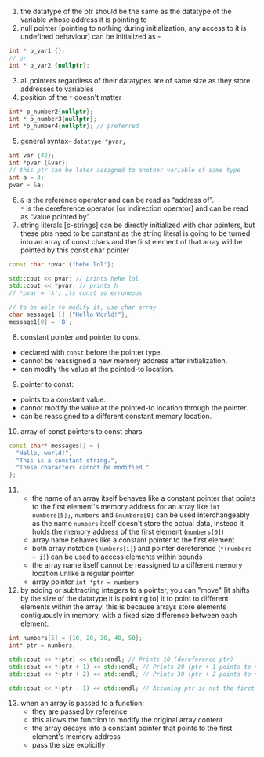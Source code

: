 1. the datatype of the ptr should be the same as the datatype of the variable whose address it is pointing to
2. null pointer [pointing to nothing during initialization, any access to it is undefined behaviour] can be initialized as -
```cpp
int * p_var1 {};
// or
int * p_var2 {nullptr};
```
3. all pointers regardless of their datatypes are of same size as they store addresses to variables
4. position of the `*` doesn't matter
```cpp
int* p_number2{nullptr};
int * p_number3{nullptr};
int *p_number4{nullptr}; // preferred
```
5. general syntax- `datatype *pvar;`
```cpp
int var {42};
int *pvar {&var};
// this ptr can be later assigned to another variable of same type
int a = 3;
pvar = &a;
```
6. `&` is the reference operator and can be read as “address of”.\
`*` is the dereference operator [or indirection operator] and can be read as “value pointed by”.
7. string literals [c-strings] can be directly initialized with char pointers, but these ptrs need to be constant as the string literal is going to be turned into an array of const chars and the first element of that array will be pointed by this const char pointer
```cpp
const char *pvar {"hehe lol"};

std::cout << pvar; // prints hehe lol
std::cout << *pvar; // prints h
// *pvar = 'k'; its const so erroneous

// to be able to modify it, use char array
char message1 [] {"Hello World!"};
message1[0] = 'B';
```
8. constant pointer and pointer to const
* declared with `const` before the pointer type.
* cannot be reassigned a new memory address after initialization.
* can modify the value at the pointed-to location.
9. pointer to const:
* points to a constant value.
* cannot modify the value at the pointed-to location through the pointer.
* can be reassigned to a different constant memory location.
10. array of const pointers to const chars
```cpp
const char* messages[] = {
  "Hello, world!",
  "This is a constant string.",
  "These characters cannot be modified."
};
```
11. - the name of an array itself behaves like a constant pointer that points to the first element's memory address for an array like `int numbers[5];`, `numbers` and `&numbers[0]` can be used interchangeably as the name `numbers` itself doesn't store the actual data, instead it holds the memory address of the first element (`numbers[0]`)
    - array name behaves like a constant pointer to the first element
    - both array notation (`numbers[i]`) and pointer dereference (`*(numbers + i)`) can be used to access elements within bounds
    - the array name itself cannot be reassigned to a different memory location unlike a regular pointer
    - array pointer `int *ptr = numbers`
12. by adding or subtracting integers to a pointer, you can "move" [it shifts by the size of the datatype it is pointing to] it to point to different elements within the array. this is because arrays store elements contiguously in memory, with a fixed size difference between each element.
```cpp
int numbers[5] = {10, 20, 30, 40, 50};
int* ptr = numbers;

std::cout << *(ptr) << std::endl; // Prints 10 (dereference ptr)
std::cout << *(ptr + 1) << std::endl; // Prints 20 (ptr + 1 points to numbers[1])
std::cout << *(ptr + 2) << std::endl; // Prints 30 (ptr + 2 points to numbers[2])

std::cout << *(ptr - 1) << std::endl; // Assuming ptr is not the first element, this would print an error (out of bounds)
```
13. when an array is passed to a function:
    - they are passed by reference
    - this allows the function to modify the original array content
    - the array decays into a constant pointer that points to the first element's memory address
    - pass the size explicitly